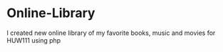 # Online-Library
I created new online library of my favorite books, music and movies for HUW111 using php
